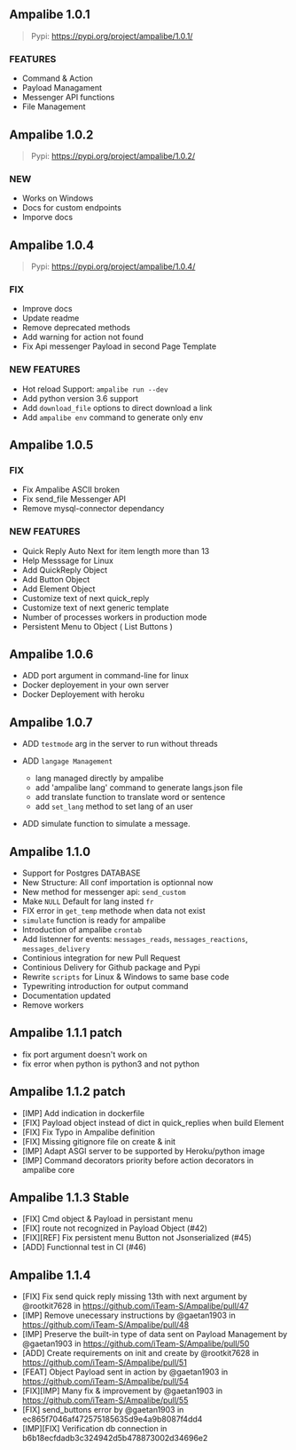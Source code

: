 ## Ampalibe 1.0.1

> Pypi: https://pypi.org/project/ampalibe/1.0.1/

### FEATURES

- Command & Action 
- Payload Managament
- Messenger API functions
- File Management 


## Ampalibe 1.0.2

> Pypi: https://pypi.org/project/ampalibe/1.0.2/

### NEW

- Works on Windows
- Docs for custom endpoints
- Imporve docs


## Ampalibe 1.0.4

> Pypi: https://pypi.org/project/ampalibe/1.0.4/

### FIX 

- Improve docs
- Update readme
- Remove deprecated methods
- Add warning for action not found
- Fix Api  messenger Payload in second Page Template

### NEW  FEATURES

- Hot reload Support: `ampalibe run --dev`
- Add  python version 3.6 support 
- Add `download_file` options to direct download a link
- Add `ampalibe env` command to generate only env


## Ampalibe 1.0.5

### FIX 

- Fix Ampalibe ASCII broken
- Fix send_file Messenger API
- Remove mysql-connector dependancy


### NEW FEATURES

- Quick Reply Auto Next for item length more than 13
- Help Messsage for Linux
- Add QuickReply Object
- Add Button Object
- Add Element Object
- Customize text of next quick_reply
- Customize text of next generic template
- Number of processes workers in production mode
- Persistent Menu to Object ( List Buttons )



## Ampalibe 1.0.6

- ADD port argument in command-line for linux
- Docker deployement in your own server
- Docker Deployement with heroku 


## Ampalibe 1.0.7

- ADD `testmode` arg in the server to run without threads 
- ADD `langage Management`
    - lang managed directly by ampalibe
    - add 'ampalibe lang' command to generate langs.json file
    - add translate function to translate word or sentence
    - add `set_lang` method to set lang of an user 

- ADD simulate function to simulate a message.



## Ampalibe 1.1.0

- Support for Postgres DATABASE
- New Structure: All conf importation is optionnal now
- New method for messenger api: `send_custom`
- Make `NULL` Default for lang insted `fr`
- FIX error in `get_temp` methode when data not exist
- `simulate` function is ready for ampalibe 
- Introduction of ampalibe `crontab` 
- Add listenner for events: `messages_reads`, `messages_reactions`, `messages_delivery`
- Continious integration for new Pull Request 
- Continious Delivery for Github package and Pypi 
- Rewrite `scripts` for Linux & Windows to same base code 
- Typewriting introduction for output command
- Documentation updated
- Remove workers


## Ampalibe 1.1.1 patch

- fix port argument doesn't work on 
- fix error when python is python3 and not python

## Ampalibe 1.1.2 patch

- [IMP] Add indication in dockerfile
- [FIX] Payload object instead of dict in quick_replies when build Element
- [FIX] Fix Typo in Ampalibe definition
- [FIX] Missing gitignore file on create & init
- [IMP] Adapt ASGI server to be supported by Heroku/python image
- [IMP] Command decorators priority before action decorators in ampalibe core


## Ampalibe 1.1.3 Stable

- [FIX] Cmd object & Payload in persistant menu 
- [FIX] route not recognized in Payload Object (#42) 
- [FIX][REF] Fix persistent menu Button not Jsonserialized (#45) 
- [ADD] Functionnal test in CI (#46) 


## Ampalibe 1.1.4 

* [FIX] Fix send quick reply missing 13th with next argument by @rootkit7628 in https://github.com/iTeam-S/Ampalibe/pull/47
* [IMP] Remove unecessary instructions by @gaetan1903 in https://github.com/iTeam-S/Ampalibe/pull/48
* [IMP] Preserve the built-in type of data sent on Payload Management by @gaetan1903 in https://github.com/iTeam-S/Ampalibe/pull/50
* [ADD] Create requirements on init and create by @rootkit7628 in https://github.com/iTeam-S/Ampalibe/pull/51
* [FEAT] Object Payload sent in action by @gaetan1903 in https://github.com/iTeam-S/Ampalibe/pull/54
* [FIX][IMP] Many fix & improvement by @gaetan1903 in https://github.com/iTeam-S/Ampalibe/pull/55
* [FIX] send_buttons error by @gaetan1903 in ec865f7046af472575185635d9e4a9b8087f4dd4
* [IMP][FIX] Verification db connection in b6b18ecfdadb3c324942d5b478873002d34696e2
